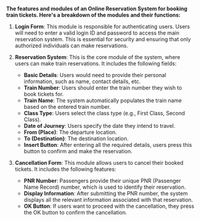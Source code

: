**The features and modules of an Online Reservation System for booking train tickets. Here's a breakdown of the modules and their functions:**

1. **Login Form**: This module is responsible for authenticating users. Users will need to enter a valid login ID and password to access the main reservation system. This is essential for security and ensuring that only authorized individuals can make reservations.

2. **Reservation System**: This is the core module of the system, where users can make train reservations. It includes the following fields:
   - **Basic Details**: Users would need to provide their personal information, such as name, contact details, etc.
   - **Train Number**: Users should enter the train number they wish to book tickets for.
   - **Train Name**: The system automatically populates the train name based on the entered train number.
   - **Class Type**: Users select the class type (e.g., First Class, Second Class).
   - **Date of Journey**: Users specify the date they intend to travel.
   - **From (Place)**: The departure location.
   - **To (Destination)**: The destination location.
   - **Insert Button**: After entering all the required details, users press this button to confirm and make the reservation.

3. **Cancellation Form**: This module allows users to cancel their booked tickets. It includes the following features:
   - **PNR Number**: Passengers provide their unique PNR (Passenger Name Record) number, which is used to identify their reservation.
   - **Display Information**: After submitting the PNR number, the system displays all the relevant information associated with that reservation.
   - **OK Button**: If users want to proceed with the cancellation, they press the OK button to confirm the cancellation.
